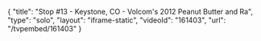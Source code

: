 {
    "title": "Stop #13 - Keystone, CO - Volcom's 2012 Peanut Butter and Ra",
    "type": "solo",
    "layout": "iframe-static",
    "videoId": "161403",
    "url": "\/tvpembed\/161403"
}
